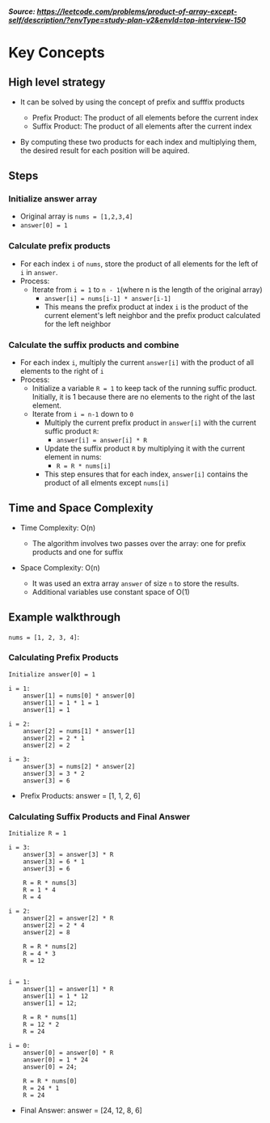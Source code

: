 ##### Source: https://leetcode.com/problems/product-of-array-except-self/description/?envType=study-plan-v2&envId=top-interview-150

# Key Concepts

##  High level strategy
- It can be solved by using the concept of prefix and sufffix products
    - Prefix Product: The product of all elements before the current index
    - Suffix Product: The product of all elements after the current index

- By computing these two products for each index and multiplying them, the desired result for each position will be aquired.

## Steps

### Initialize answer array
- Original array is ``nums = [1,2,3,4]``
- ``answer[0] = 1`` 

### Calculate prefix products
- For each index ``i`` of ``nums``, store the product of all elements for the left of ``i`` in ``answer``.
- Process:
    - Iterate from ``i = 1`` to ``n - 1``(where n is the length of the original array)
        - ``answer[i] = nums[i-1] * answer[i-1]``
        - This means the prefix product at index ``i`` is the product of the current element's left neighbor and the prefix product calculated for the left neighbor

### Calculate the suffix products and combine
- For each index ``i``, multiply the current ``answer[i]`` with the product of all elements to the right of ``i``
- Process: 
    - Initialize a variable ``R = 1`` to keep tack of the running suffic product. Initially, it is 1 because there are no elements to the right of the last element.
    - Iterate from ``i = n-1`` down to ``0``
        - Multiply the current prefix product in ``answer[i]`` with the current suffic product ``R``:
            - ``answer[i] = answer[i] * R``
        - Update the suffix product ``R`` by multiplying it with the current element in nums:
            - ``R = R * nums[i]``
        - This step ensures that for each index, ``answer[i]`` contains the product of all elments except ``nums[i]``

## Time and Space Complexity
- Time Complexity: O(n)
    - The algorithm involves two passes over the array: one for prefix products and one for suffix

- Space Complexity: O(n)
    - It was used an extra array ``answer`` of size ``n`` to store the results.
    - Additional variables use constant space of O(1)


## Example walkthrough
``nums = [1, 2, 3, 4]``:

### Calculating Prefix Products  
    Initialize answer[0] = 1  

    i = 1: 
        answer[1] = nums[0] * answer[0]
        answer[1] = 1 * 1 = 1 
        answer[1] = 1 

    i = 2: 
        answer[2] = nums[1] * answer[1]
        answer[2] = 2 * 1
        answer[2] = 2  

    i = 3: 
        answer[3] = nums[2] * answer[2]
        answer[3] = 3 * 2
        answer[3] = 6

- Prefix Products: answer = [1, 1, 2, 6]

### Calculating Suffix Products and Final Answer
    Initialize R = 1

    i = 3: 
        answer[3] = answer[3] * R
        answer[3] = 6 * 1
        answer[3] = 6

        R = R * nums[3]
        R = 1 * 4
        R = 4

    i = 2: 
        answer[2] = answer[2] * R
        answer[2] = 2 * 4
        answer[2] = 8
        
        R = R * nums[2]
        R = 4 * 3
        R = 12
            

    i = 1: 
        answer[1] = answer[1] * R
        answer[1] = 1 * 12
        answer[1] = 12;
        
        R = R * nums[1]
        R = 12 * 2
        R = 24

    i = 0: 
        answer[0] = answer[0] * R
        answer[0] = 1 * 24
        answer[0] = 24; 
        
        R = R * nums[0]
        R = 24 * 1
        R = 24

- Final Answer: answer = [24, 12, 8, 6]


            
    

    
